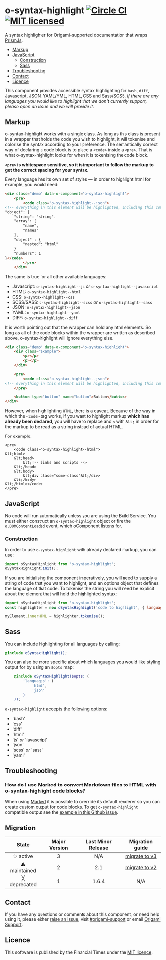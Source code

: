 
# o-syntax-highlight [![Circle CI](https://circleci.com/gh/Financial-Times/o-syntax-highlight/tree/master.svg?style=svg)](https://circleci.com/gh/Financial-Times/o-syntax-highlight/tree/master) [![MIT licensed](https://img.shields.io/badge/license-MIT-blue.svg)](#licence)

A syntax highlighter for Origami-supported documentation that wraps [PrismJs](https://github.com/PrismJS/prism).

- [Markup](#markup)
- [JavaScript](#javascript)
	- [Construction](#construction)
	- [Sass](#sass)
- [Troubleshooting](#troubleshooting)
- [Contact](#contact)
- [Licence](#licence)

This component provides accessible syntax highlighting for `bash`, `diff`, Javascript, JSON, YAML/YML, HTML, CSS and Sass/SCSS.
_If there are any languages you would like to highlight that we don't currently support, please open an issue and we will provide it._

## Markup

o-syntax-highlight works with a single class. As long as this class is present in a wrapper that holds the code you wish to highlight, it will tokenise and colorise the syntax according to your preference. The semantically correct way of declaring a code block is to place a `<code>` inside a `<pre>`. That is what o-syntax-highlight looks for when it is tokenising the code block.

**`<pre>` is whitespace sensitive, so it is important to follow the markup to get the correct spacing for your syntax.**

Every language has its own set of styles — in order to highlight html for example, you would need:
```html
<div class="demo" data-o-component='o-syntax-highlight'>
	<pre>
		<code class="o-syntax-highlight--json">
<!-- everything in this element will be highlighted, including this comment! -->
"object": {
	"string": "string",
	"array": [
		"name",
		"names"
	],
	"object" : {
		"nested": "html"
	}
	"numbers": 1
}</code>
		</pre>
	</div>
```

The same is true for all other available languages:
- Javascript: `o-syntax-highlight--js` _or_ `o-syntax-highlight--javascript`
- HTML: `o-syntax-highlight--html`
- CSS: `o-syntax-highlight--css`
- SCSS/SASS: `o-syntax-highlight--scss` _or_ `o-syntax-highlight--sass`
- JSON: `o-syntax-highlight--json`
- YAML: `o-syntax-highlight--yaml`
- DIFF: `o-syntax-highlight--diff`

It is worth pointing out that the wrapper can hold any html elements. So long as all of the code blocks within the wrapper are written as described above, o-syntax-highlight will ignore everything else.
```html
<div class="demo" data-o-component='o-syntax-highlight'>
	<div class="example">
		<p></p>
		<p></p>
	</div>

	<pre>
		<code class="o-syntax-highlight--json">
<!-- everything in this element will be highlighted, including this comment! --></code>
	</pre>

	<button type="button" name="button">Button</button>
</div>
```

However, when highlighting `HTML`, there is a caveat.
Because of the way in which the `<code>` tag works, if you want to highlight markup **which has already been declared**, you will have to replace and `<` with `&lt;` in order for the markup to be read as a string instead of actual HTML.

For example:
```
<pre>
	<code class="o-syntax-highlight--html">
&lt;html>
	&lt;head>
		&lt;!-- links and scripts -->
	&lt;/head>
	&lt;body>
		&lt;div class="some-class"&lt;/div>
	&lt;/body>
&lt;/html></code>
</pre>
```

## JavaScript

No code will run automatically unless you are using the Build Service.
You must either construct an `o-syntax-highlight` object or fire the `o.DOMContentLoaded` event, which oComponent listens for.

### Construction

In order to use `o-syntax-highlight` with already declared markup, you can use:
```js
import oSyntaxHighlight from 'o-syntax-highlight';
oSyntaxHighlight.init();
```

If you are initialising the component imperatively, you will need to supply a string of code that you want to highlight, and an options object that defines the language of that code. To tokenise the string you will need be explicit about the element that will hold the highlighted syntax:

```js
import oSyntaxHighlight from 'o-syntax-highlight';
const highlighter = new oSyntaxHighlight('code to highlight', { language: 'html'});

myElement.innerHTML = highlighter.tokenise();
```

## Sass

You can include highlighting for all languages by calling:

```scss
@include oSyntaxHighlight();
```

You can also be more specific about which languages you would like styling output for by using an `$opts` map:
```scss
	@include oSyntaxHighlight($opts: (
		'languages': (
			'html',
			'json'
		)
	));
```
`o-syntax-highlight` accepts the following options:
- 'bash'
- 'css'
- 'diff'
- 'html'
- 'js' _or_ 'javascript'
- 'json'
- 'scss' _or_ 'sass'
- 'yaml'


## Troubleshooting

### How do I use Marked to convert Markdown files to HTML with o-syntax-highlight code blocks?

When using [Marked](https://www.npmjs.com/package/marked) it is possible to override its default renderer so you can create custom output for code blocks. To get `o-syntax-highlight` compatible output see the [example in this Github issue](https://github.com/Financial-Times/o-syntax-highlight/issues/49).

## Migration

State | Major Version | Last Minor Release | Migration guide |
:---: | :---: | :---: | :---:
✨ active | 3 | N/A | [migrate to v3](MIGRATION.md#migrating-from-v2-to-v3) |
⚠ maintained | 2 | 2.1 | [migrate to v2](MIGRATION.md#migrating-from-v1-to-v2) |
╳ deprecated | 1 | 1.6.4 | N/A |

## Contact

If you have any questions or comments about this component, or need help using it, please either [raise an issue](https://github.com/Financial-Times/o-syntax-highlight/issues), visit [#origami-support](https://financialtimes.slack.com/messages/origami-support/) or email [Origami Support](mailto:origami-support@ft.com).


## Licence

This software is published by the Financial Times under the [MIT licence](http://opensource.org/licenses/MIT).
